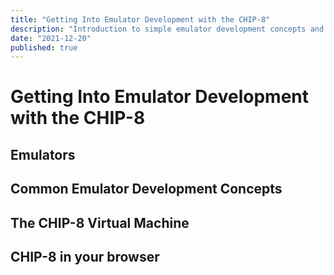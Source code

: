 ```yaml
---
title: "Getting Into Emulator Development with the CHIP-8"
description: "Introduction to simple emulator development concepts and illustration with an in-browser virtual machine."
date: "2021-12-20"
published: true
---
```


<script lang="ts">
  import { MAZE_ROM, SIERPINSKI_ROM, KEYPAD_ROM } from "$lib/chip8/rom-fetcher";
  import Chip8Player from "$lib/chip8/Chip8Player.svelte";
</script>

# Getting Into Emulator Development with the CHIP-8

<Chip8Player dataROM={MAZE_ROM} scale={10} />

## Emulators

## Common Emulator Development Concepts

## The CHIP-8 Virtual Machine

## CHIP-8 in your browser

<Chip8Player dataROM={KEYPAD_ROM} scale={10} />
